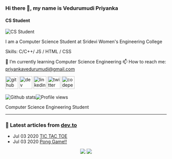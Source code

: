 

<!--
**VedurumudiPriyanka/VedurumudiPriyanka** is a ✨ _special_ ✨ repository because its `README.md` (this file) appears on your GitHub profile.

Here are some ideas to get you started:

- 🔭 I’m currently working on ...
- 🌱 I’m currently learning ...
- 👯 I’m looking to collaborate on ...
- 🤔 I’m looking for help with ...
- 💬 Ask me about ...
- 📫 How to reach me: ... priyankavedurumudi@gmail.com
- 😄 Pronouns: ...
- ⚡ Fun fact: ...
-->
### Hi there 👋, my name is Vedurumudi  Priyanka
#### CS Student
![CS Student](https://arturssmirnovs.github.io/github-profile-readme-generator/images/banner.png)

I am a Computer Science Student at Sridevi Women's Engineering College

Skills: C/C++/ JS / HTML / CSS

🌱 I’m currently learning Computer Science Engineering
📫 How to reach me: priyankavedurumudi@gmail.com 

[<img src='https://cdn.jsdelivr.net/npm/simple-icons@3.0.1/icons/github.svg' alt='github' height='40'>](https://github.com/VedurumudiPriyanka)  [<img src='https://cdn.jsdelivr.net/npm/simple-icons@3.0.1/icons/dev-dot-to.svg' alt='dev' height='40'>](https://dev.to/vedurumudipriyanka)  [<img src='https://cdn.jsdelivr.net/npm/simple-icons@3.0.1/icons/linkedin.svg' alt='linkedin' height='40'>](https://www.linkedin.com/in/vedurumudi-priyanka/)  [<img src='https://cdn.jsdelivr.net/npm/simple-icons@3.0.1/icons/twitter.svg' alt='twitter' height='40'>](https://twitter.com/VedurumudiP)  [<img src='https://cdn.jsdelivr.net/npm/simple-icons@3.0.1/icons/codepen.svg' alt='codepen' height='40'>](https://codepen.io/Vedurumudi-Priyanka)  

![Github stats](https://github-readme-stats.vercel.app/api?username=VedurumudiPriyanka&show_icons=true)![Profile views](https://gpvc.arturio.dev/VedurumudiPriyanka)  








Computer Science Engineering Student
<hr>

### 📝 Latest articles from [dev.to](https://dev.to/vedurumudipriyanka)

* Jul 03 2020 [TIC TAC TOE](https://dev.to/vedurumudipriyanka/tic-tac-toe-np5) 
* Jul 03 2020 [Pong Game!!](https://dev.to/vedurumudipriyanka/pong-game-by-vedurumudi-priyanka-562m) 
<p align="center">

<img src="https://visitor-badge.laobi.icu/badge?page_id=VedurumudiPriyanka.VedurumudiPriyanka" />

<img src="https://img.shields.io/badge/dynamic/json?color=brightgreen&label=followers&query=followers&url=https%3A%2F%2Fapi.github.com%2Fusers%2FVedurumudiPriyanka" />

</p>
